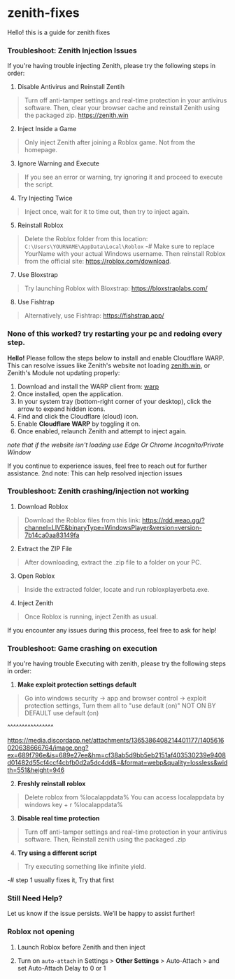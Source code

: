 # zenith-fixes
Hello! this is a guide for zenith fixes


### Troubleshoot: Zenith Injection Issues

If you're having trouble injecting Zenith, please try the following steps in order:

1. Disable Antivirus and Reinstall Zentih
> Turn off anti-tamper settings and real-time protection in your antivirus software.
> Then, clear your browser cache and reinstall Zenith using the packaged zip. <https://zenith.win>

2. Inject Inside a Game
> Only inject Zenith after joining a Roblox game. Not from the homepage.

3. Ignore Warning and Execute
> If you see an error or warning, try ignoring it and proceed to execute the script.

4. Try Injecting Twice
> Inject once, wait for it to time out, then try to inject again.

5. Reinstall Roblox
> Delete the Roblox folder from this location: `C:\Users\YOURNAME\AppData\Local\Roblox`
> -# Make sure to replace YourName with your actual Windows username.
> Then reinstall Roblox from the official site: <https://roblox.com/download>.

7. Use Bloxstrap
> Try launching Roblox with Bloxstrap: <https://bloxstraplabs.com/>

8. Use Fishtrap
> Alternatively, use Fishtrap: <https://fishstrap.app/>

### None of this worked? try restarting your pc and redoing every step.



**Hello!**
Please follow the steps below to install and enable Cloudflare WARP. This can resolve issues like Zenith's website not loading [zenith.win](https://zenith.win), or Zenith's Module not updating properly:

1. Download and install the WARP client from: [warp](https://1.1.1.1/)
2. Once installed, open the application.
3. In your system tray (bottom-right corner of your desktop), click the arrow to expand hidden icons.
4. Find and click the Cloudflare (cloud) icon.
5. Enable **Cloudflare WARP** by toggling it on.
6. Once enabled, relaunch Zenith and attempt to inject again.

*note that if the website isn't loading use Edge Or Chrome Incognito/Private Window* 

If you continue to experience issues, feel free to reach out for further assistance.
2nd note: This can help resolved injection issues

### Troubleshoot: Zenith crashing/injection not working

1. Download Roblox
> Download the Roblox files from this link:
https://rdd.weao.gg/?channel=LIVE&binaryType=WindowsPlayer&version=version-7b14ca0aa83149fa

2. Extract the ZIP File
> After downloading, extract the .zip file to a folder on your PC.

3. Open Roblox
> Inside the extracted folder, locate and run robloxplayerbeta.exe.

4. Inject Zenith
> Once Roblox is running, inject Zenith as usual.

If you encounter any issues during this process, feel free to ask for help!


### Troubleshoot: Game crashing on execution
If you're having trouble Executing with zenith, please try the following steps in order:

1. **Make exploit protection settings default**
> Go into windows security -> app and browser control -> exploit protection settings, Turn them all to "use default (on)"
NOT ON BY DEFAULT 
use default (on)

^^^^^^^^^^^^^^^^

https://media.discordapp.net/attachments/1365386408214401177/1405616020638666764/image.png?ex=689f796e&is=689e27ee&hm=cf38ab5d9bb5eb2151af403530239e9408d01482d55cf4ccf4cbfb0d2a5dc4dd&=&format=webp&quality=lossless&width=551&height=946

2. **Freshly reinstall roblox**
> Delete roblox from %localappdata% You can access localappdata by windows key + r %localappdata%

3. **Disable real time protection**
> Turn off anti-tamper settings and real-time protection in your antivirus software.
> Then, Reinstall zenith using the packaged .zip

4. **Try using a different script**
> Try executing something like infinite yield.

-# step 1 usually fixes it, Try that first


### Still Need Help?

Let us know if the issue persists. We’ll be happy to assist further!

### Roblox not opening

1. Launch Roblox before Zenith and then inject

2. Turn on `auto-attach` in Settings > **Other Settings** > Auto-Attach > and set Auto-Attach Delay to 0 or 1



